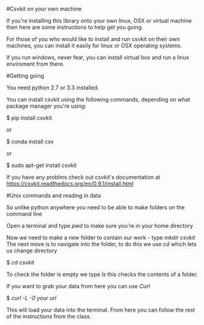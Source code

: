 #Csvkit on your own machine

If you're installing this library onto your own linux, OSX or virtual machine then here are some instructions to help get you going. 

For those of you who would like to install and run csvkit on their own machines, you can install it easily for linux or OSX operating systems. 

If you run windows, never fear, you can install virtual box and run a linux enviroment from there. 

#Getting going

You need python 2.7 or 3.3 installed. 

You can install csvkit using the following commands, depending on what package manager you're using:

$ pip install csvkit

or 

$ conda install csv

or 

$ sudo apt-get install csvkit

If you have any problms check out csvkit's documentation at https://csvkit.readthedocs.org/en/0.9.1/install.html

#Unix commands and reading in data

So unlike python anywhere you need to be able to make folders on the command line

Open a terminal and type _pwd_ to make sure you're in your home directory

Now we need to make a new folder to contain our work - type _mkdir csvkit_
The next move is to navigate into the folder, to do this we use _cd_ which lets us change directory

$ _cd csvkit_

To check the folder is empty we type _ls_ this checks the contents of a folder. 

If you want to grab your data from here you can use _Curl_

$ _curl -L -0 *your url*_

This will load your data into the terminal. From here you can follow the rest of the instructions from the class.
